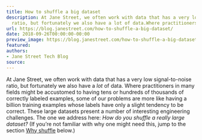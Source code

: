 ```yaml
---
title: How to shuffle a big dataset
description: At Jane Street, we often work with data that has a very lowsignal-to-noise
  ratio, but fortunately we also have a lot of data.Where practitioners in many fiel...
url: https://blog.janestreet.com/how-to-shuffle-a-big-dataset/
date: 2018-09-26T00:00:00-00:00
preview_image: https://blog.janestreet.com/how-to-shuffle-a-big-dataset/shuffle_zoom.png
featured:
authors:
- Jane Street Tech Blog
source:
---
```


<p>At Jane Street, we often work with data that has a very low
signal-to-noise ratio, but fortunately we also have a <em>lot</em> of data.
Where practitioners in many fields might be accustomed to
having tens or hundreds of thousands of correctly labeled
examples, some of our problems are more like having a billion training
examples whose labels have only a slight tendency to be correct.
These large datasets present a number of interesting engineering
challenges.  The one we address here: <em>How do you shuffle a really
large dataset?</em>  (If you&rsquo;re not familiar with why one might need this,
jump to the section <a href="https://blog.janestreet.com/feed.xml#whyshuffle">Why shuffle</a> below.)</p>


